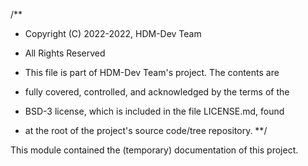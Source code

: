 /**
* Copyright (C) 2022-2022, HDM-Dev Team
* All Rights Reserved

* This file is part of HDM-Dev Team's project. The contents are
* fully covered, controlled, and acknowledged by the terms of the
* BSD-3 license, which is included in the file LICENSE.md, found
* at the root of the project's source code/tree repository.
**/

This module contained the (temporary) documentation of this project.


 